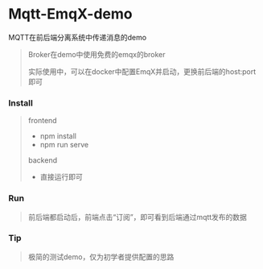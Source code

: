 # Mqtt-EmqX-demo
 MQTT在前后端分离系统中传递消息的demo

> Broker在demo中使用免费的emqx的broker
>
> 实际使用中，可以在docker中配置EmqX并启动，更换前后端的host:port即可

### Install

> frontend
>
> * npm install
> * npm run serve
>
> backend
>
> * 直接运行即可

### Run

> 前后端都启动后，前端点击“订阅”，即可看到后端通过mqtt发布的数据

### Tip

> 极简的测试demo，仅为初学者提供配置的思路
